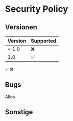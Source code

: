 # Security Policy

## Versionen
| Version | Supported          | 
| ------- | ------------------ |    
| < 1.0   | :x:                | 
|   1.0   | :white_check_mark: | 
:white_check_mark:  :x:

## Bugs
Alles
## Sonstige
